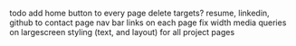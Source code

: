 todo
add home button to every page
delete targets?
resume, linkedin, github to contact page
nav bar links on each page
fix width media queries on largescreen
styling (text, and layout) for all project pages
